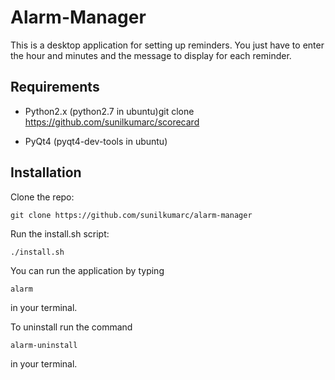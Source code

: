 Alarm-Manager
==========

This is a desktop application for setting up reminders. You just have to enter the hour and minutes and the message to display for each reminder.

Requirements
----------------
 * Python2.x (python2.7 in ubuntu)git clone https://github.com/sunilkumarc/scorecard


 * PyQt4 (pyqt4-dev-tools in ubuntu)

Installation
-------------
Clone the repo:

    git clone https://github.com/sunilkumarc/alarm-manager

Run the install.sh script:

    ./install.sh

You can run the application by typing

    alarm
in your terminal.

To uninstall run the command

    alarm-uninstall
in your terminal.

